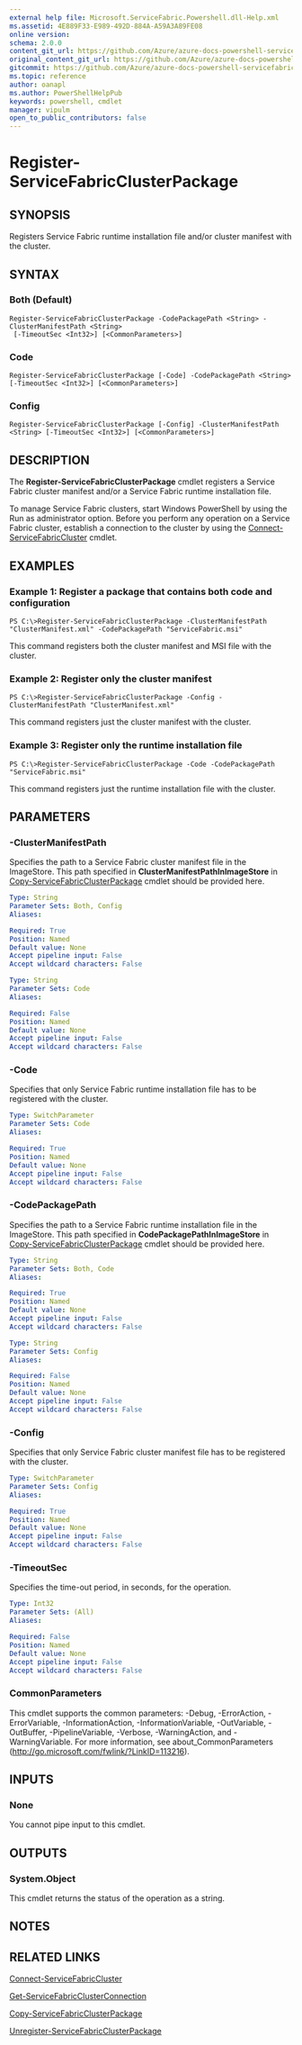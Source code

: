 ```yaml
---
external help file: Microsoft.ServiceFabric.Powershell.dll-Help.xml
ms.assetid: 4E889F33-E989-492D-884A-A59A3A89FE08
online version:
schema: 2.0.0
content_git_url: https://github.com/Azure/azure-docs-powershell-servicefabric/blob/master/service-fabric-cmdlets/ServiceFabric/vlatest/Register-ServiceFabricClusterPackage.md
original_content_git_url: https://github.com/Azure/azure-docs-powershell-servicefabric/blob/master/service-fabric-cmdlets/ServiceFabric/vlatest/Register-ServiceFabricClusterPackage.md
gitcommit: https://github.com/Azure/azure-docs-powershell-servicefabric/blob/
ms.topic: reference
author: oanapl
ms.author: PowerShellHelpPub
keywords: powershell, cmdlet
manager: vipulm
open_to_public_contributors: false
---
```


# Register-ServiceFabricClusterPackage

## SYNOPSIS
Registers Service Fabric runtime installation file and/or cluster manifest with the cluster.

## SYNTAX

### Both (Default)
```
Register-ServiceFabricClusterPackage -CodePackagePath <String> -ClusterManifestPath <String>
 [-TimeoutSec <Int32>] [<CommonParameters>]
```

### Code
```
Register-ServiceFabricClusterPackage [-Code] -CodePackagePath <String> [-TimeoutSec <Int32>] [<CommonParameters>]
```

### Config
```
Register-ServiceFabricClusterPackage [-Config] -ClusterManifestPath <String> [-TimeoutSec <Int32>] [<CommonParameters>]
```

## DESCRIPTION
The **Register-ServiceFabricClusterPackage** cmdlet registers a Service Fabric cluster manifest and/or a Service Fabric runtime installation file.

To manage Service Fabric clusters, start Windows PowerShell by using the Run as administrator option.
Before you perform any operation on a Service Fabric cluster, establish a connection to the cluster by using the [Connect-ServiceFabricCluster](./Connect-ServiceFabricCluster.md) cmdlet.

## EXAMPLES

### Example 1: Register a package that contains both code and configuration
```
PS C:\>Register-ServiceFabricClusterPackage -ClusterManifestPath "ClusterManifest.xml" -CodePackagePath "ServiceFabric.msi"
```

This command registers both the cluster manifest and MSI file with the cluster.

### Example 2: Register only the cluster manifest
```
PS C:\>Register-ServiceFabricClusterPackage -Config -ClusterManifestPath "ClusterManifest.xml"
```

This command registers just the cluster manifest with the cluster.

### Example 3: Register only the runtime installation file
```
PS C:\>Register-ServiceFabricClusterPackage -Code -CodePackagePath "ServiceFabric.msi"
```

This command registers just the runtime installation file with the cluster.

## PARAMETERS

### -ClusterManifestPath
Specifies the path to a Service Fabric cluster manifest file in the ImageStore. This path specified in **ClusterManifestPathInImageStore** in [Copy-ServiceFabricClusterPackage](.\Copy-ServiceFabricClusterPackage.md) cmdlet should be provided here.

```yaml
Type: String
Parameter Sets: Both, Config
Aliases: 

Required: True
Position: Named
Default value: None
Accept pipeline input: False
Accept wildcard characters: False
```

```yaml
Type: String
Parameter Sets: Code
Aliases: 

Required: False
Position: Named
Default value: None
Accept pipeline input: False
Accept wildcard characters: False
```

### -Code
Specifies that only Service Fabric runtime installation file has to be registered with the cluster.

```yaml
Type: SwitchParameter
Parameter Sets: Code
Aliases: 

Required: True
Position: Named
Default value: None
Accept pipeline input: False
Accept wildcard characters: False
```

### -CodePackagePath
Specifies the path to a Service Fabric runtime installation file in the ImageStore. This path specified in **CodePackagePathInImageStore** in [Copy-ServiceFabricClusterPackage](.\Copy-ServiceFabricClusterPackage.md) cmdlet should be provided here.

```yaml
Type: String
Parameter Sets: Both, Code
Aliases: 

Required: True
Position: Named
Default value: None
Accept pipeline input: False
Accept wildcard characters: False
```

```yaml
Type: String
Parameter Sets: Config
Aliases: 

Required: False
Position: Named
Default value: None
Accept pipeline input: False
Accept wildcard characters: False
```

### -Config
Specifies that only Service Fabric cluster manifest file has to be registered with the cluster.

```yaml
Type: SwitchParameter
Parameter Sets: Config
Aliases: 

Required: True
Position: Named
Default value: None
Accept pipeline input: False
Accept wildcard characters: False
```

### -TimeoutSec
Specifies the time-out period, in seconds, for the operation.

```yaml
Type: Int32
Parameter Sets: (All)
Aliases: 

Required: False
Position: Named
Default value: None
Accept pipeline input: False
Accept wildcard characters: False
```

### CommonParameters
This cmdlet supports the common parameters: -Debug, -ErrorAction, -ErrorVariable, -InformationAction, -InformationVariable, -OutVariable, -OutBuffer, -PipelineVariable, -Verbose, -WarningAction, and -WarningVariable. For more information, see about_CommonParameters (http://go.microsoft.com/fwlink/?LinkID=113216).

## INPUTS

### None
You cannot pipe input to this cmdlet.

## OUTPUTS

### System.Object
This cmdlet returns the status of the operation as a string.

## NOTES

## RELATED LINKS

[Connect-ServiceFabricCluster](./Connect-ServiceFabricCluster.md)

[Get-ServiceFabricClusterConnection](./Get-ServiceFabricClusterConnection.md)

[Copy-ServiceFabricClusterPackage](./Copy-ServiceFabricClusterPackage.md)

[Unregister-ServiceFabricClusterPackage](./Unregister-ServiceFabricClusterPackage.md)
